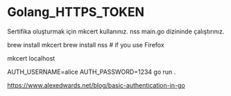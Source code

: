 # Golang_HTTPS_TOKEN

Sertifika oluşturmak için mkcert kullanınız. nss main.go dizininde çalıştırınız.

brew install mkcert
brew install nss # if you use Firefox

mkcert localhost

AUTH_USERNAME=alice AUTH_PASSWORD=1234 go run .


https://www.alexedwards.net/blog/basic-authentication-in-go
